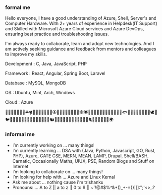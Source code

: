 ### formal me
Hello everyone, I have a good understanding of Azure, Shell, Server's and Computer Hardware. With 2+ years of experience in Helpdesk(IT Support) and Skilled with Microsoft Azure Cloud services and Azure DevOps, ensuring best practice and troubleshooting issues.

I'm always ready to collaborate, learn and adopt new technologies. 
And I am actively seeking guidance and feedback from mentors and colleagues to improve my skills.

Development : C, Java, JavaScript, PHP

Framework : React, Angular, Spring Boot, Laravel

Database : MySQL, MongoDB

OS : Ubuntu, Mint, Arch, Windows

Cloud : Azure

🌱🌲🌳🌴🌵🌾🌿☘🍀🍁🍂🍃🍄🌸💮💐🏵🌻🌺🌼🌷🌹🦠🦟🦂🕸🕷🦗🐞🐝🐜🐛🦋🐌🐚🐙🦈🐡🐠🐟🐋🦖🦕🦎🐢🐊🦜🦅🕊🐧🐦🐥🐓🐔🦃🦡🦘🦨🦦🦥🐼🐨🐻🦇🦔🐿🐰🐀🦏🐘🦒🐪🐐🐏🐷🐃🐮🐱🐈🐺🦄🦓🐯🦁🐒🌍

### informal me
-  I’m currently working on ... many things!
-  I’m currently learning ... DSA with (Java, Python, Javascript, GO, Rust, PHP), Azure, GATE CSE, MERN, MEAN, LAMP, Drupal, Shell/BASH, Carnatic, Occasionally Maths, UIUX, PSE, Random Blogs and Stuff on Internet
-  I’m looking to collaborate on ... many things!
-  I’m looking for help with ... Azure and Linux Kernal 
-  Ask me about ... nothing cause i'm trishanku 
-  Pronouns: ... A to Z || a to z || 0 to 9 || ~`!@#$%^&*()_+-={}|[]\:";'<>,.?